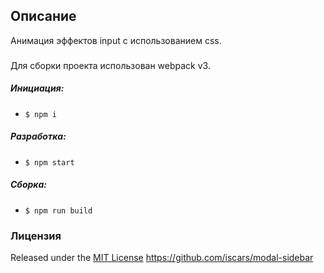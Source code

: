 ## Описание
Анимация эффектов input с использованием css.

###
Для сборки проекта использован webpack v3.

##### Инициация:
- `$ npm i`

##### Разработка:
- `$ npm start`

##### Сборка:
- `$ npm run build`

### Лицензия
Released under the [MIT License](http://www.opensource.org/licenses/mit-license.php)
https://github.com/iscars/modal-sidebar